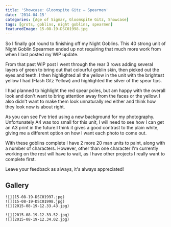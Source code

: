 ```yaml
---
title: 'Showcase: Gloomspite Gitz – Spearmen'
date: '2014-04-15'
categories: [Age of Sigmar, Gloomspite Gitz, Showcase]
tags: [grots, goblins, night goblins, spearmen]
featuredImage: 15-08-19-DSC01998.jpg
---
```


So I finally got round to finishing off my Night Goblins. This 40 strong unit of Night Goblin Spearmen ended up not requiring that much more work from when I last posted my WIP update.

From that past WIP post I went through the rear 3 rows adding several layers of green to bring out that colourful goblin skin, then picked out the eyes and teeth. I then highlighted all the yellow in the unit with the brightest yellow I had (Flash Gitz Yellow) and highlighted the silver of the spear tips.

I had planned to highlight the red spear poles, but am happy with the overall look and don't want to bring attention away from the faces or the yellow. I also didn't want to make them look unnaturally red either and think how they look now is about right.

As you can see I've tried using a new background for my photography. Unfortunately A4 was too small for this unit, I will need to see how I can get an A3 print in the future.I think it gives a good contrast to the plain white, giving me a different option on how I want each photo to come out.

With these goblins complete I have 2 more 20 man units to paint, along with a number of characters. However, other than one character I'm currently working on the rest will have to wait, as I have other projects I really want to complete first.

Leave your feedback as always, it's always appreciated!

## Gallery

```grid|3
![](15-08-19-DSC01997.jpg)
![](15-08-19-DSC01998.jpg)
![](2015-08-19-12.33.43.jpg)
```

```grid|2
![](2015-08-19-12.33.52.jpg)
![](2015-08-19-12.34.02.jpg)
```
